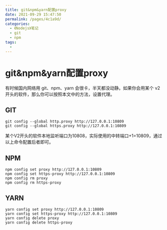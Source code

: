 ```yaml
---
title: git&npm&yarn配置proxy
date: 2021-09-29 15:47:50
permalink: /pages/4c1a9d/
categories:
  - 《Nodejs》笔记
  - git
  - npm
tags:
  - 
---
```


# git&npm&yarn配置proxy


有时候国内网络用 git、npm、yarn 会很卡，半天都没动静。如果你会用某个 v2 开头的软件，那么你可以按照本文中的方法，设置代理。

<!-- more -->

## GIT

```
git config --global http.proxy http://127.0.0.1:10809
git config --global https.proxy http://127.0.0.1:10809
```

某个V2开头的软件本地监听端口为10808，实际使用的中转端口+1=10809，通过以上命令配置后者即可。

## NPM

```
npm config set proxy http://127.0.0.1:10809
npm config set https-proxy http://127.0.0.1:10809
npm config rm proxy
npm config rm https-proxy
```

## YARN

```
yarn config set proxy http://127.0.0.1:10809
yarn config set https-proxy http://127.0.0.1:10809
yarn config delete proxy
yarn config delete https-proxy
```